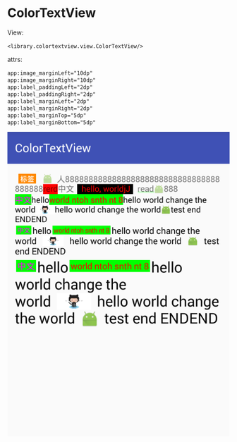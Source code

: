 # ColorTextView

View:

    <library.colortextview.view.ColorTextView/>

attrs:

    app:image_marginLeft="10dp"
    app:image_marginRight="10dp"
    app:label_paddingLeft="2dp"
    app:label_paddingRight="2dp"
    app:label_marginLeft="2dp"
    app:label_marginRight="2dp"
    app:label_marginTop="5dp"
    app:label_marginBottom="5dp"


![snapshot](./snapshot123.png)
